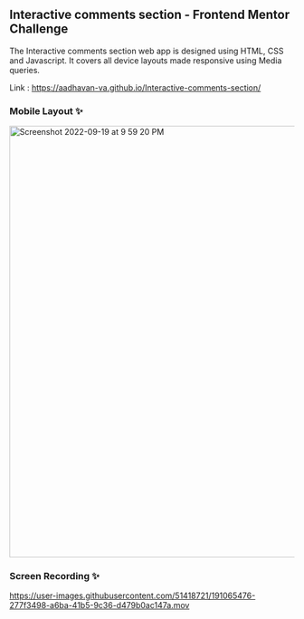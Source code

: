 ## Interactive comments section - Frontend Mentor Challenge

The Interactive comments section web app is designed using HTML, CSS and Javascript. It covers all device layouts made responsive using Media queries.

Link : https://aadhavan-va.github.io/Interactive-comments-section/

### Mobile Layout ✨

<img width="763" alt="Screenshot 2022-09-19 at 9 59 20 PM" src="https://user-images.githubusercontent.com/51418721/191066854-847fbc77-b664-41a0-86fe-d277afc00e25.png">


### Screen Recording ✨




https://user-images.githubusercontent.com/51418721/191065476-277f3498-a6ba-41b5-9c36-d479b0ac147a.mov

